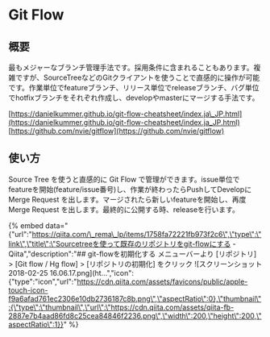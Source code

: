 # Git Flow

## 概要

最もメジャーなブランチ管理手法です。採用条件に含まれることもあります。複雑ですが、SourceTreeなどのGitクライアントを使うことで直感的に操作が可能です。作業単位でfeatureブランチ、リリース単位でreleaseブランチ、バグ単位でhotfixブランチをそれぞれ作成し、developやmasterにマージする手法です。

[https://danielkummer.github.io/git-flow-cheatsheet/index.ja\_JP.html](https://danielkummer.github.io/git-flow-cheatsheet/index.ja_JP.html) [https://github.com/nvie/gitflow](https://github.com/nvie/gitflow)

## 使い方

Source Tree を使うと直感的に Git Flow で管理ができます。issue単位でfeatureを開始\(feature/issue番号\)し、作業が終わったらPushしてDevelopにMerge Request を出します。マージされたら新しいfeatureを開始し、再度Merge Request を出します。最終的に公開する時、releaseを行います。

{% embed data="{\"url\":\"https://qiita.com/\_rema\_lp/items/1758fa72221fb973f2c6\",\"type\":\"link\",\"title\":\"Sourcetreeを使って既存のリポジトリをgit-flowにする - Qiita\",\"description\":\"\#\# git-flowを初期化する メニューバーより \[リポジトリ\] > \[Git flow / Hg flow\] > \[リポジトリの初期化\] をクリック !\[スクリーンショット 2018-02-25 16.06.17.png\]\(ht...\",\"icon\":{\"type\":\"icon\",\"url\":\"https://cdn.qiita.com/assets/favicons/public/apple-touch-icon-f9a6afad761ec2306e10db2736187c8b.png\",\"aspectRatio\":0},\"thumbnail\":{\"type\":\"thumbnail\",\"url\":\"https://cdn.qiita.com/assets/qiita-fb-2887e7b4aad86fd8c25cea84846f2236.png\",\"width\":200,\"height\":200,\"aspectRatio\":1}}" %}

